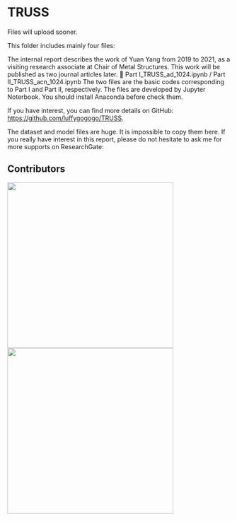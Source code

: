 # TRUSS
Files will upload sooner.

This folder includes mainly four files:

The internal report describes the work of Yuan Yang from 2019 to 2021, as a visiting research associate at Chair of Metal Structures. This work will be published as two journal articles later.
	Part I_TRUSS_ad_1024.ipynb / Part II_TRUSS_acn_1024.ipynb
The two files are the basic codes corresponding to Part I and Part II, respectively. The files are developed by Jupyter Noterbook. You should install Anaconda before check them.

If you have interest, you can find more details on GitHub:
https://github.com/luffygogogo/TRUSS.

The dataset and model files are huge. It is impossible to copy them here. If you really have interest in this report, please do not hesitate to ask me for more supports on ResearchGate:

## Contributors
<a href="https://www.researchgate.net/profile/Yuan-Yang-34">
  <img src="https://media-exp1.licdn.com/dms/image/C4D03AQHPc-AXe6Sdfw/profile-displayphoto-shrink_800_800/0/1642452212778?e=1649289600&v=beta&t=pWCN1RsWgacSksMkNc0WfWJ2Dfy6lF1DBa-v-9DmglA" width="375"/>
</a>
<a href="http://bluebox.ippt.pan.pl/~ljank/index.php?id=home.html">
  <img src="http://bluebox.ippt.pan.pl/~ljank/img/lukasz_jankowski.jpg" width="375"/>
</a>
